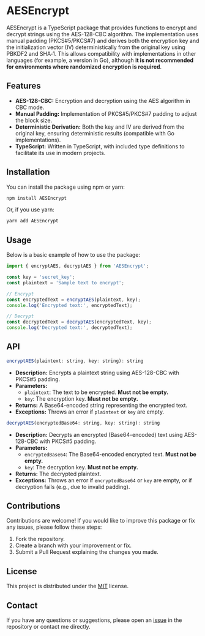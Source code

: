 # AESEncrypt

AESEncrypt is a TypeScript package that provides functions to encrypt and decrypt strings using the AES-128-CBC algorithm. The implementation uses manual padding (PKCS#5/PKCS#7) and derives both the encryption key and the initialization vector (IV) deterministically from the original key using PBKDF2 and SHA‑1. This allows compatibility with implementations in other languages (for example, a version in Go), although **it is not recommended for environments where randomized encryption is required**.

## Features

- **AES-128-CBC:** Encryption and decryption using the AES algorithm in CBC mode.
- **Manual Padding:** Implementation of PKCS#5/PKCS#7 padding to adjust the block size.
- **Deterministic Derivation:** Both the key and IV are derived from the original key, ensuring deterministic results (compatible with Go implementations).
- **TypeScript:** Written in TypeScript, with included type definitions to facilitate its use in modern projects.

## Installation

You can install the package using npm or yarn:

```bash
npm install AESEncrypt
```

Or, if you use yarn:

```bash
yarn add AESEncrypt
```

## Usage

Below is a basic example of how to use the package:

```typescript
import { encryptAES, decryptAES } from 'AESEncrypt';

const key = 'secret_key';
const plaintext = 'Sample text to encrypt';

// Encrypt
const encryptedText = encryptAES(plaintext, key);
console.log('Encrypted text:', encryptedText);

// Decrypt
const decryptedText = decryptAES(encryptedText, key);
console.log('Decrypted text:', decryptedText);
```

## API

```javascript
encryptAES(plaintext: string, key: string): string
```

- **Description:** Encrypts a plaintext string using AES-128-CBC with PKCS#5 padding.
- **Parameters:**
  - `plaintext`: The text to be encrypted. **Must not be empty.**
  - `key`: The encryption key. **Must not be empty.**
- **Returns:** A Base64-encoded string representing the encrypted text.
- **Exceptions:** Throws an error if `plaintext` or `key` are empty.

```javascript
decryptAES(encryptedBase64: string, key: string): string
```

- **Description:** Decrypts an encrypted (Base64-encoded) text using AES-128-CBC with PKCS#5 padding.
- **Parameters:**
  - `encryptedBase64`: The Base64-encoded encrypted text. **Must not be empty.**
  - `key`: The decryption key. **Must not be empty.**
- **Returns:** The decrypted plaintext.
- **Exceptions:** Throws an error if `encryptedBase64` or `key` are empty, or if decryption fails (e.g., due to invalid padding).

## Contributions

Contributions are welcome! If you would like to improve this package or fix any issues, please follow these steps:

1. Fork the repository.
2. Create a branch with your improvement or fix.
3. Submit a Pull Request explaining the changes you made.

## License

This project is distributed under the [MIT](LICENSE) license.

## Contact

If you have any questions or suggestions, please open an [issue](https://github.com/yllada/AESEncrypt/issues) in the repository or contact me directly.
